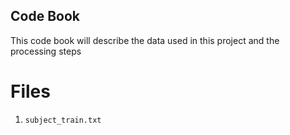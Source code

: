 ## Code Book

This code book will describe the data used in this project and the processing steps

# Files

1. `subject_train.txt`
